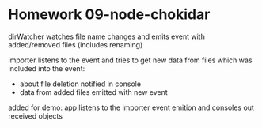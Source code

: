 # Homework 09-node-chokidar

dirWatcher watches file name changes and emits event with added/removed files (includes renaming)

importer listens to the event and tries to get new data from files which was included into the event: 
- about file deletion notified in console
- data from added files emitted with new event

added for demo: app listens to the importer event emition and consoles out received objects